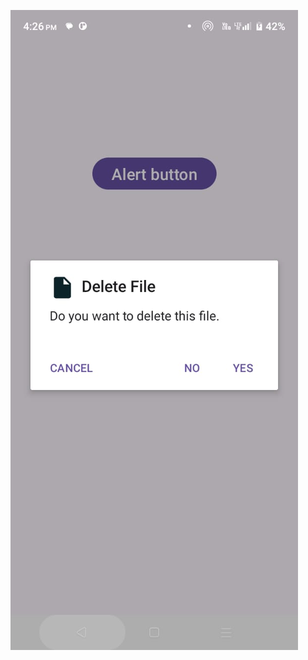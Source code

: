 
![Alt img](https://github.com/visu512/AlertDialog-/blob/3c5ac72ff52277a130163bcd9bfe2b0cb860a534/WhatsApp%20Image%202024-09-30%20at%2016.26.21_1f5cacd6.jpg)
